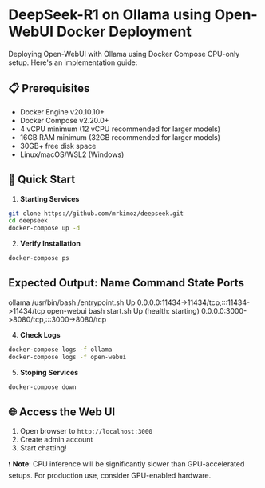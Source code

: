 # DeepSeek-R1 on Ollama using Open-WebUI Docker Deployment
Deploying Open-WebUI with Ollama using Docker Compose CPU-only setup.
Here's an implementation guide:

## 📋 Prerequisites
- Docker Engine v20.10.10+
- Docker Compose v2.20.0+
- 4 vCPU minimum (12 vCPU recommended for larger models)
- 16GB RAM minimum (32GB recommended for larger models)
- 30GB+ free disk space
- Linux/macOS/WSL2 (Windows)

## 🚀 Quick Start
1. **Starting Services**
```bash
git clone https://github.com/mrkimoz/deepseek.git
cd deepseek
docker-compose up -d
```

2. **Verify Installation**
```bash
docker-compose ps
```
Expected Output:
   Name                Command                      State                              Ports
----------------------------------------------------------------------------------------------------------------
ollama       /usr/bin/bash /entrypoint.sh   Up                      0.0.0.0:11434->11434/tcp,:::11434->11434/tcp
open-webui   bash start.sh                  Up (health: starting)   0.0.0.0:3000->8080/tcp,:::3000->8080/tcp


4. **Check Logs**
```bash
docker-compose logs -f ollama
docker-compose logs -f open-webui
```

5. **Stoping Services**
```bash
docker-compose down
```

## 🌐 Access the Web UI
1. Open browser to `http://localhost:3000`
2. Create admin account
3. Start chatting!

❗ **Note**: CPU inference will be significantly slower than GPU-accelerated setups. For production use, consider GPU-enabled hardware.
